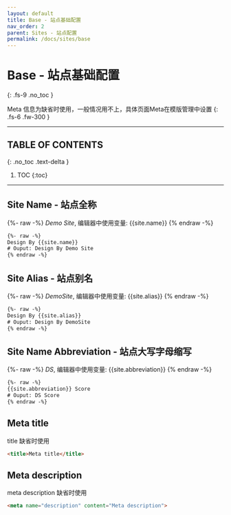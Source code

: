 ```yaml
---
layout: default
title: Base - 站点基础配置
nav_order: 2
parent: Sites - 站点配置
permalink: /docs/sites/base
---
```


# Base - 站点基础配置
{: .fs-9 .no_toc }

Meta 信息为缺省时使用，一般情况用不上，具体页面Meta在模版管理中设置
{: .fs-6 .fw-300 }

---

## TABLE OF CONTENTS
{: .no_toc .text-delta }

1. TOC
{:toc}

---

## Site Name -  站点全称

{%- raw -%}
*Demo Site*, 编辑器中使用变量: {{site.name}}
{% endraw -%}

```html
{%- raw -%}
Design By {{site.name}}
# Ouput: Design By Demo Site
{% endraw -%}
```

## Site Alias -  站点别名

{%- raw -%}
*DemoSite*, 编辑器中使用变量: {{site.alias}}
{% endraw -%}

```html
{%- raw -%}
Design By {{site.alias}}
# Ouput: Design By DemoSite
{% endraw -%}
```

## Site Name Abbreviation - 站点大写字母缩写

{%- raw -%}
*DS*, 编辑器中使用变量: {{site.abbreviation}}
{% endraw -%}

```html
{%- raw -%}
{{site.abbreviation}} Score
# Ouput: DS Score
{% endraw -%}
```

## Meta title

title 缺省时使用

```html
<title>Meta title</title>
```
## Meta description

meta description 缺省时使用

```html
<meta name="description" content="Meta description">
```

